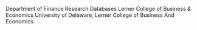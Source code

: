 Department of Finance Research Databases
Lerner College of Business & Economics
University of Delaware, Lerner College of Business And Economics
